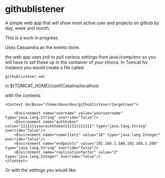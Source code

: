githublistener
==============

A simple web app that will show most active user and projects on github by day, week and month.

This is a work in progress.

Uses Cassandra as the events store.

the web app uses jndi to pull various settings from java:/comp/env so you will have to set these up in the container of your choice. In Tomcat for instance you would create a file called

    githublistener.xml

in ${TOMCAT_HOME}/conf/Catalina/localhost

with the contents

    <Context docBase="/home/dave/dev/githublistener/target/war">

        <Environment name="username" value="yourusername" type="java.lang.String" override="false"/>
        <Environment name="authtoken" value="1111111yourauthtoken111111111111" type="java.lang.String" override="false"/>
        <Environment name="numwriters" value="10" type="java.lang.Integer" override="false"/>
        <Environment name="endpoints" value="192.168.1.100,192.168.1.200" type="java.lang.String" override="false"/>
        <Environment name="replicationfactor" value="2" type="java.lang.Integer" override="false"/>
    </Context>

Or with the settings you would like.
